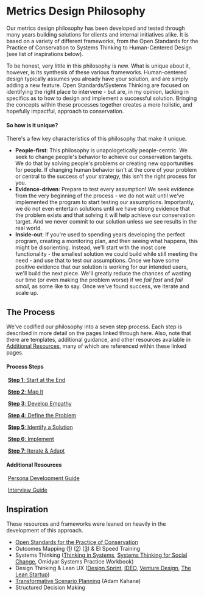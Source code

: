# Metrics Design Philosophy

Our metrics design philosophy has been developed and tested through many years building solutions for clients and internal initiatives alike. It is based on a variety of different frameworks, from the Open Standards for the Practice of Conservation to Systems Thinking to Human-Centered Design (see list of inspirations below). 

To be honest, very little in this philosophy is new. What is unique about it, however, is its synthesis of these various frameworks. Human-centered design typically assumes you already have your solution, and are simply adding a new feature. Open Standards/Systems Thinking are focused on identifying the right place to intervene - but are, in my opinion, lacking in specifics as to how to design and implement a successful solution. Bringing the concepts within these processes together creates a more holistic, and hopefully impactful, approach to conservation.

#### So how is it unique?

There's a few key characteristics of this philosophy that make it unique.

* **People-first**: This philosophy is unapologetically people-centric. We seek to change people's behavior to achieve our conservation targets. We do that by solving people's problems or creating new opportunities for people. If changing human behavior isn't at the core of your problem or central to the success of your strategy, this isn't the right process for you.
* **Evidence-driven**: Prepare to test every assumption! We seek evidence from the very beginning of the process - we do not wait until we've implemented the program to start testing our assumptions. Importantly, we do not even entertain solutions until we have strong evidence that the problem exists and that solving it will help achieve our conservation target. And we never commit to our solution unless we see results in the real world.
* **Inside-out**: If you're used to spending years developing the perfect program, creating a monitoring plan, and then seeing what happens, this might be disorienting. Instead, we'll start with the most core functionality - the smallest solution we could build while still meeting the need - and use that to test our assumptions. Once we have some positive evidence that our solution is working for our intended users, we'll build the next piece. We'll greatly reduce the chances of wasting our time (or even making the problem worse) if we *fail fast* and *fail small*, as some like to say. Once we've found success, we iterate and scale up.

## The Process

We've codified our philosophy into a seven step process. Each step is described in more detail on the pages linked through here. Also, note that there are templates, additional guidance, and other resources available in [Additional Resources](#additional-resources), many of which are referenced within these linked pages.

#### Process Steps

​    [**Step 1**: Start at the End](step1-start-at-the-end.md)

​    [**Step 2**: Map It](step2-map-it.md)

​    [**Step 3**: Develop Empathy](step3-develop-empathy.md)

​	[**Step 4**: Define the Problem](step4-define-the-problem.md)

​	[**Step 5**: Identify a Solution](step5-identify-a-solution.md)

​	[**Step 6**: Implement](../under-construction.md)

​	[**Step 7**: Iterate & Adapt](../under-construction.md)

#### Additional Resources

​	[Persona Development Guide](../additional-resources/persona-guide.md)

​	[Interview Guide](../additional-resources/interview-guide.md)

## Inspiration

These resources and frameworks were leaned on heavily in the development of this approach.

* [Open Standards for the Practice of Conservation](http://cmp-openstandards.org/)
* Outcomes Mapping ([1](http://www.researchtoaction.org/2012/01/outcome-mapping-a-basic-introduction/)) ([2](https://www.betterevaluation.org/en/plan/approach/outcome_mapping)) ([3](https://www.outcomemapping.ca/)) & EI Speed Training
* Systems Thinking ([Thinking in Systems](https://www.amazon.com/Thinking-Systems-Donella-H-Meadows/dp/1603580557/ref=sr_1_cc_1?s=aps&ie=UTF8&qid=1539375324&sr=1-1-catcorr&keywords=thinking+in+systems+book), [Systems Thinking for Social Change](https://www.amazon.com/Systems-Thinking-Social-Change-Consequences/dp/160358580X/ref=sr_1_1?ie=UTF8&qid=1539375342&sr=8-1&keywords=systems+thinking+for+social+change+book), Omidyar Systems Practice Workbook)
* Design Thinking & Lean UX ([Design Sprint](http://www.gv.com/sprint/), [IDEO](https://www.ideo.com/), [Venture Design](https://www.alexandercowan.com/venture-design/), [The Lean Startup](https://www.amazon.com/dp/0307887898/ref=cm_sw_em_r_mt_dp_U_ZqHWDbS9EHVJG  ))
* [Transformative Scenario Planning](https://www.amazon.com/Transformative-Scenario-Planning-Working-Together/dp/1609944909/ref=sr_1_1?ie=UTF8&qid=1539375502&sr=8-1&keywords=transformative+scenario+planning) (Adam Kahane)
* Structured Decision Making

